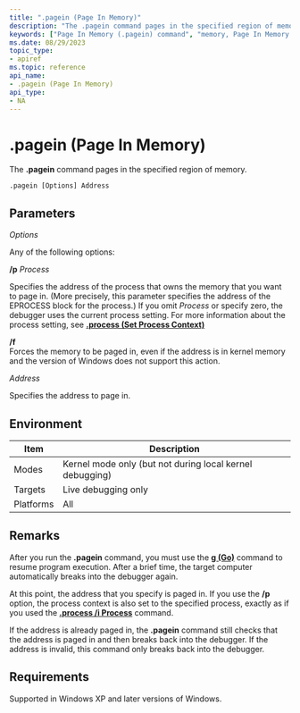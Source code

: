 ```yaml
---
title: ".pagein (Page In Memory)"
description: "The .pagein command pages in the specified region of memory."
keywords: ["Page In Memory (.pagein) command", "memory, Page In Memory (.pagein) command", ".pagein (Page In Memory) Windows Debugging"]
ms.date: 08/29/2023
topic_type:
- apiref
ms.topic: reference
api_name:
- .pagein (Page In Memory)
api_type:
- NA
---
```


# .pagein (Page In Memory)

The **.pagein** command pages in the specified region of memory.

```dbgcmd
.pagein [Options] Address
```

## Parameters

*Options*

Any of the following options:

**/p** *Process*  

Specifies the address of the process that owns the memory that you want to page in. (More precisely, this parameter specifies the address of the EPROCESS block for the process.) If you omit *Process* or specify zero, the debugger uses the current process setting. For more information about the process setting, see [**.process (Set Process Context)**](-process--set-process-context-.md)

**/f**  
Forces the memory to be paged in, even if the address is in kernel memory and the version of Windows does not support this action.

*Address*

Specifies the address to page in.

## Environment

| Item      | Description                                              |
|-----------|----------------------------------------------------------|
| Modes     | Kernel mode only (but not during local kernel debugging) |
| Targets   | Live debugging only                                      |
| Platforms | All                                                      |

## Remarks

After you run the **.pagein** command, you must use the [**g (Go)**](g--go-.md) command to resume program execution. After a brief time, the target computer automatically breaks into the debugger again.

At this point, the address that you specify is paged in. If you use the **/p** option, the process context is also set to the specified process, exactly as if you used the [**.process /i Process**](-process--set-process-context-.md) command.

If the address is already paged in, the **.pagein** command still checks that the address is paged in and then breaks back into the debugger. If the address is invalid, this command only breaks back into the debugger.

## Requirements

Supported in Windows XP and later versions of Windows.

